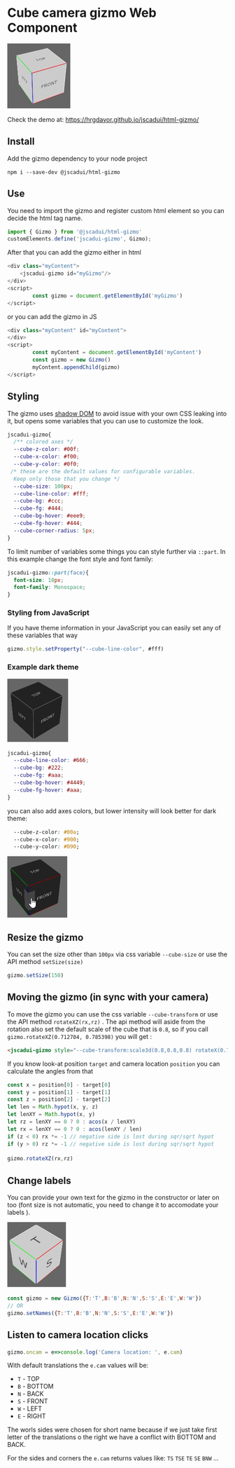 # Cube camera gizmo Web Component



![gizmo in action](docs/gizmo.gif)

Check the demo at: https://hrgdavor.github.io/jscadui/html-gizmo/

## Install

Add the gizmo dependency to your node project

```shell
npm i --save-dev @jscadui/html-gizmo
```

## Use

You need to import the gizmo and register custom html element so you can decide the html tag name.

```js
import { Gizmo } from '@jscadui/html-gizmo'
customElements.define('jscadui-gizmo', Gizmo);
```

 After that you can add the gizmo either in html

```js
<div class="myContent">
    <jscadui-gizmo id="myGizmo"/>
</div>
<script>
        const gizmo = document.getElementById('myGizmo')
</script>
```

 or you can add the gizmo in JS

```js
<div class="myContent" id="myContent">
</div>
<script>
        const myContent = document.getElementById('myContent')
        const gizmo = new Gizmo()
        myContent.appendChild(gizmo)
</script>
```

## Styling

The gizmo uses [shadow DOM](https://developer.mozilla.org/en-US/docs/Web/Web_Components/Using_shadow_DOM) to avoid issue with your own CSS leaking into it, but opens some variables that you can use to customize the look.

```css
jscadui-gizmo{
  /** colored axes */
  --cube-z-color: #00f;
  --cube-x-color: #f00;
  --cube-y-color: #0f0;
 /* these are the default values for configurable variables. 
  Keep only those that you change */
  --cube-size: 100px;
  --cube-line-color: #fff;
  --cube-bg: #ccc;
  --cube-fg: #444;
  --cube-bg-hover: #eee9;
  --cube-fg-hover: #444;
  --cube-corner-radius: 5px;
}
```

To limit number of variables some things you can style further via `::part`. In this example change the font style and font family:

```css
jscadui-gizmo::part(face){
  font-size: 18px;
  font-family: Monospace;
}
```

### Styling from JavaScript

If you have theme information in your JavaScript you can easily set any of these variables that way

```js
gizmo.style.setProperty("--cube-line-color", #fff)
```

### Example dark theme

![dark theme](docs/dark2.png)

```css
jscadui-gizmo{
  --cube-line-color: #666;
  --cube-bg: #222;
  --cube-fg: #aaa;
  --cube-bg-hover: #4449;
  --cube-fg-hover: #aaa;
}
```

you can also add axes colors, but lower intensity will look better for dark theme:

```css
  --cube-z-color: #00a;
  --cube-x-color: #900;
  --cube-y-color: #090;
```



![dark theme](docs/dark.png)



## Resize the gizmo

You can set the size other than `100px` via css variable `--cube-size` or use the API method `setSize(size)`

```js
gizmo.setSize(150)
```

## Moving the gizmo (in sync with your camera)

To move the gizmo you can use the css variable `--cube-transform` or use the API method `rotateXZ(rx,rz)` . The api method will aside from the rotation also set the default scale of the cube that is `0.8`, so if you call `gizmo.rotateXZ(0.712704, 0.785398)` you will get :

````html
<jscadui-gizmo style="--cube-transform:scale3d(0.8,0.8,0.8) rotateX(0.712704rad) rotateZ(0.785398rad);">
````

If you know look-at position `target` and camera location `position` you can calculate the angles from that

```js
const x = position[0] - target[0]
const y = position[1] - target[1]
const z = position[2] - target[2]
let len = Math.hypot(x, y, z)
let lenXY = Math.hypot(x, y)
let rz = lenXY == 0 ? 0 : acos(x / lenXY)
let rx = lenXY == 0 ? 0 : acos(lenXY / len)
if (z < 0) rx *= -1 // negative side is lost during sqr/sqrt hypot
if (y > 0) rz *= -1 // negative side is lost during sqr/sqrt hypot

gizmo.rotateXZ(rx,rz)
```

##  Change labels

You can provide your own text for the gizmo in the constructor or later on too (font size is not automatic, you need to change it to accomodate your labels ).

![custom names](docs/names.png)

```js
const gizmo = new Gizmo({T:'T',B:'B',N:'N',S:'S',E:'E',W:'W'})
// OR 
gizmo.setNames({T:'T',B:'B',N:'N',S:'S',E:'E',W:'W'})
```

## Listen to camera location clicks

```js
gizmo.oncam = e=>console.log('Camera location: ', e.cam)
```

With default translations the `e.cam` values will be:

- `T` - TOP 
- `B` - BOTTOM
- `N` - BACK
- `S` - FRONT
- `W` - LEFT
- `E` - RIGHT

The worls sides were chosen for short name because if we just take first letter of the translations o the right we have a conflict with BOTTOM and BACK.

For the sides and corners the `e.cam` returns values like: `TS` `TSE` `TE` `SE` `BNW` ...